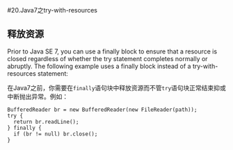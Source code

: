 #20.Java7之try-with-resources

## 释放资源

Prior to Java SE 7, you can use a finally block to ensure that a resource is closed regardless of whether the try statement completes normally or abruptly. The following example uses a finally block instead of a try-with-resources statement:

在Java7之前，你需要在`finally`语句块中释放资源而不管`try`语句块正常结束抑或中断抛出异常。例如：

```
BufferedReader br = new BufferedReader(new FileReader(path));
try {
  return br.readLine();
} finally {
  if (br != null) br.close();
}
```
